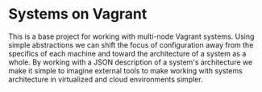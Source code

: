 # Systems on Vagrant
This is a base project for working with multi-node Vagrant systems.  Using simple abstractions we can shift the focus of configuration away from the specifics of each machine and toward the architecture of a system as a whole.  By working with a JSON description of a system's architecture we make it simple to imagine external tools to make working with systems architecture in virtualized and cloud environments simpler.

